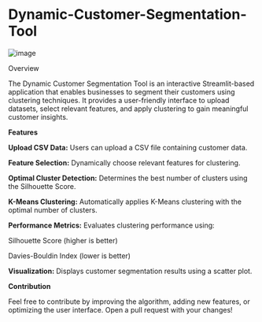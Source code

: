 # Dynamic-Customer-Segmentation-Tool

![image](https://github.com/user-attachments/assets/9aaf0ae7-bb56-44d1-9339-6176c82af33f)

Overview

The Dynamic Customer Segmentation Tool is an interactive Streamlit-based application that enables businesses to segment their customers using clustering techniques. It provides a user-friendly interface to upload datasets, select relevant features, and apply clustering to gain meaningful customer insights.

**Features**

**Upload CSV Data:** Users can upload a CSV file containing customer data.

**Feature Selection:** Dynamically choose relevant features for clustering.

**Optimal Cluster Detection:** Determines the best number of clusters using the Silhouette Score.

**K-Means Clustering:** Automatically applies K-Means clustering with the optimal number of clusters.

**Performance Metrics:** Evaluates clustering performance using:

Silhouette Score (higher is better)

Davies-Bouldin Index (lower is better)

**Visualization:** Displays customer segmentation results using a scatter plot.

**Contribution**

Feel free to contribute by improving the algorithm, adding new features, or optimizing the user interface. Open a pull request with your changes!
